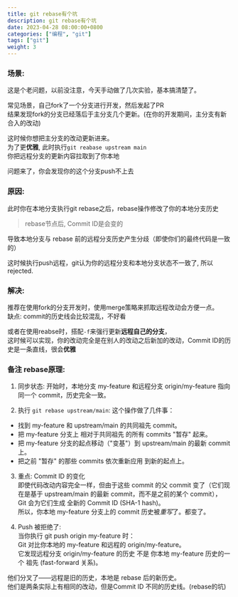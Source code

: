 ```yaml
---
title: git rebase有个坑
description: git rebase有个坑
date: 2023-04-28 08:00:00+0800
categories: ["编程", "git"]
tags: ["git"]
weight: 3
---
```


### 场景:

这是个老问题，以前没注意，今天手动做了几次实验，基本搞清楚了。

常见场景，自己fork了一个分支进行开发，然后发起了PR  
结果发现fork的分支已经落后于主分支几个更新。(在你的开发期间，主分支有新合入的改动)

这时候你想把主分支的改动更新进来。  
为了更**优雅**, 此时执行`git reabase upstream main`  
你把远程分支的更新内容拉取到了你本地

问题来了，你会发现你的这个分支push不上去

### 原因:  
此时你在本地分支执行git rebase之后，rebase操作修改了你的本地分支历史

> rebase节点后, Commit ID是会变的

导致本地分支与 rebase 前的远程分支历史产生分歧（即使你们的最终代码是一致的）

这时候执行push远程，git认为你的远程分支和本地分支状态不一致了, 所以rejected.


### 解决:  
推荐在使用fork的分支开发时，使用merge策略来抓取远程改动会方便一点。   
缺点: commit的历史线会比较混乱，不好看

或者在使用reabse时，搭配`-f`来强行更新**远程自己的分支**，  
这时候可以实现，你的改动完全是在别人的改动之后新加的改动，Commit ID的历史是一条直线，很会**优雅**


### 备注 rebase原理:

1. 同步状态: 开始时，本地分支 my-feature 和远程分支 origin/my-feature 指向同一个 commit，历史完全一致。

2. 执行 `git rebase upstream/main`: 这个操作做了几件事：
- 找到 my-feature 和 upstream/main 的共同祖先 commit。
- 把 my-feature 分支上 相对于共同祖先 的所有 commits "暂存" 起来。
- 把 my-feature 分支的起点移动（"变基"）到 upstream/main 的最新 commit 上。
- 把之前 "暂存" 的那些 commits 依次重新应用 到新的起点上。

3. 重点: Commit ID 的变化  
即使代码改动内容完全一样，但由于这些 commit 的父 commit 变了（它们现在是基于 upstream/main 的最新 commit，而不是之前的某个 commit），  
Git 会为它们生成 全新的 Commit ID (SHA-1 hash)。  
所以，你本地 my-feature 分支上的 commit 历史被*重写*了。都变了。

4. Push 被拒绝了:  
当你执行 git push origin my-feature 时：  
Git 对比你本地的 my-feature 和远程的 origin/my-feature。  
它发现远程分支 origin/my-feature 的历史 不是 你本地 my-feature 历史的一个 祖先 (fast-forward 关系)。

他们分叉了——远程是旧的历史，本地是 rebase 后的新历史。  
他们是两条实际上有相同的改动，但是Commit ID 不同的历史线。(rebase的坑)

